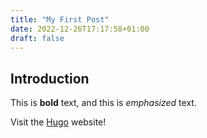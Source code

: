 ```yaml
---
title: "My First Post"
date: 2022-12-26T17:17:58+01:00
draft: false
---
```

## Introduction

This is **bold** text, and this is *emphasized* text.

Visit the [Hugo](https://gohugo.io) website!
